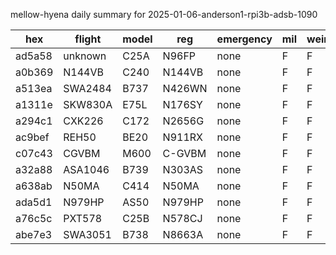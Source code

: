 mellow-hyena daily summary for 2025-01-06-anderson1-rpi3b-adsb-1090

|hex|flight|model|reg|emergency|mil|weirdo|
|--|--|--|--|--|--|--|
|ad5a58|unknown|C25A|N96FP|none|F|F|
|a0b369|N144VB|C240|N144VB|none|F|F|
|a513ea|SWA2484|B737|N426WN|none|F|F|
|a1311e|SKW830A|E75L|N176SY|none|F|F|
|a294c1|CXK226|C172|N2656G|none|F|F|
|ac9bef|REH50|BE20|N911RX|none|F|F|
|c07c43|CGVBM|M600|C-GVBM|none|F|F|
|a32a88|ASA1046|B739|N303AS|none|F|F|
|a638ab|N50MA|C414|N50MA|none|F|F|
|ada5d1|N979HP|AS50|N979HP|none|F|F|
|a76c5c|PXT578|C25B|N578CJ|none|F|F|
|abe7e3|SWA3051|B738|N8663A|none|F|F|
